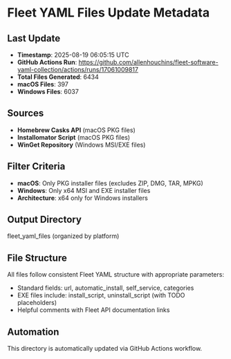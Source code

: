 # Fleet YAML Files Update Metadata

## Last Update
- **Timestamp**: 2025-08-19 06:05:15 UTC
- **GitHub Actions Run**: https://github.com/allenhouchins/fleet-software-yaml-collection/actions/runs/17061009817
- **Total Files Generated**: 6434
- **macOS Files**: 397
- **Windows Files**: 6037

## Sources
- **Homebrew Casks API** (macOS PKG files)
- **Installomator Script** (macOS PKG files)
- **WinGet Repository** (Windows MSI/EXE files)

## Filter Criteria
- **macOS**: Only PKG installer files (excludes ZIP, DMG, TAR, MPKG)
- **Windows**: Only x64 MSI and EXE installer files
- **Architecture**: x64 only for Windows installers

## Output Directory
fleet_yaml_files (organized by platform)

## File Structure
All files follow consistent Fleet YAML structure with appropriate parameters:
- Standard fields: url, automatic_install, self_service, categories
- EXE files include: install_script, uninstall_script (with TODO placeholders)
- Helpful comments with Fleet API documentation links

## Automation
This directory is automatically updated via GitHub Actions workflow.
